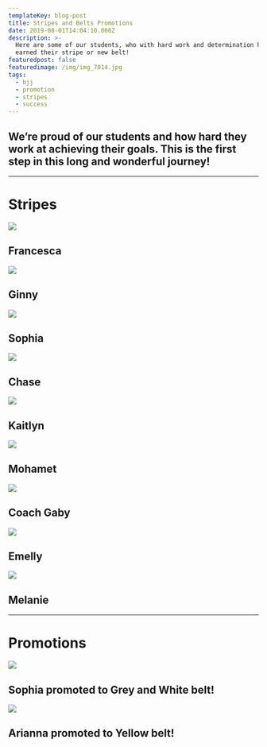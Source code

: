 ```yaml
---
templateKey: blog-post
title: Stripes and Belts Promotions
date: 2019-08-01T14:04:10.000Z
description: >-
  Here are some of our students, who with hard work and determination have
  earned their stripe or new belt! 
featuredpost: false
featuredimage: /img/img_7014.jpg
tags:
  - bjj
  - promotion
  - stripes
  - success
---
```

## We’re proud of our students and how hard they work at achieving their goals. This is the first step in this long and wonderful journey!

- - -

# Stripes

![](/img/img_8398.jpg)

## **Francesca**

![](/img/img_8394.jpg)

## Ginny

![](/img/img_8400.jpg)

## Sophia

![](/img/img_8402.jpg)

## Chase

![](/img/dsc6540.jpg)

## **Kaitlyn**

![](/img/dsc06557.jpg)

## **Mohamet**

![](/img/img_7030.jpg)

## **Coach Gaby**

![](/img/img_7511.jpg)

## **Emelly**

![](/img/img_8367.jpg)

## **Melanie**

- - -

# **Promotions**

![](/img/dsc06546.jpg)

## **Sophia promoted to Grey and White belt!**

![](/img/img_7014.jpg)

## **Arianna promoted to Yellow belt!**
